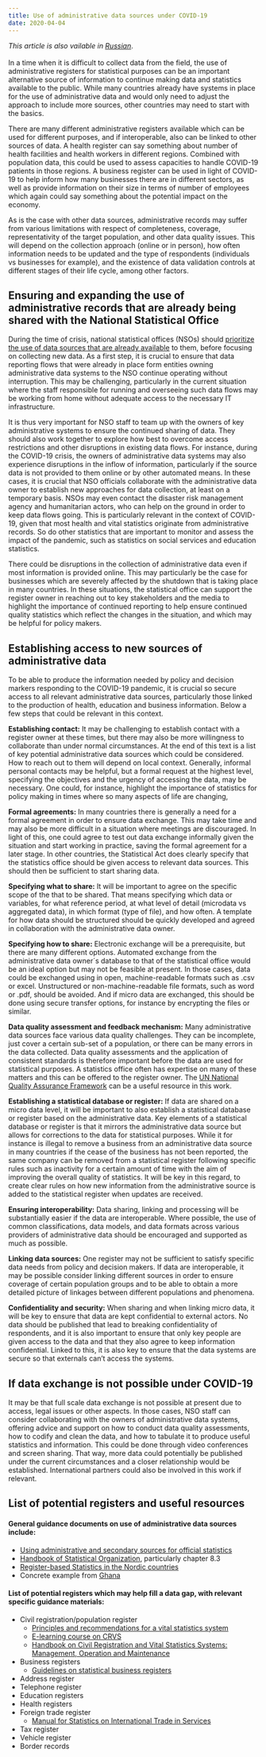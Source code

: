 ```yaml
---
title: Use of administrative data sources under COVID-19
date: 2020-04-04
---
```


_This article is also vailable in
[Russian](https://raw.githubusercontent.com/UNStats/covid-19-response/master/static/use-of-administrative-data-sources-under-covid-19-RU.pdf)_.<br/><br/>In
a time when it is difficult to collect data from the field, the use of
administrative registers for statistical purposes can be an important
alternative source of information to continue making data and statistics
available to the public. While many countries already have systems in place for
the use of administrative data and would only need to adjust the approach to
include more sources, other countries may need to start with the basics.

There are many different administrative registers available which can be used
for different purposes, and if interoperable, also can be linked to other
sources of data. A health register can say something about number of health
facilities and health workers in different regions. Combined with population
data, this could be used to assess capacities to handle COVID-19 patients in
those regions. A business register can be used in light of COVID-19 to help
inform how many businesses there are in different sectors, as well as provide
information on their size in terms of number of employees which again could say
something about the potential impact on the economy.

As is the case with other data sources, administrative records may suffer from
various limitations with respect of completeness, coverage, representativity of
the target population, and other data quality issues. This will depend on the
collection approach (online or in person), how often information needs to be
updated and the type of respondents (individuals vs businesses for example), and
the existence of data validation controls at different stages of their life
cycle, among other factors.

## Ensuring and expanding the use of administrative records that are already being shared with the National Statistical Office

During the time of crisis, national statistical offices (NSOs) should
[prioritize the use of data sources that are already available](/open-data/publish-existing-data-as-open-data/)
to them, before focusing on collecting new data. As a first step, it is crucial
to ensure that data reporting flows that were already in place form entities
owning administrative data systems to the NSO continue operating without
interruption. This may be challenging, particularly in the current situation
where the staff responsible for running and overseeing such data flows may be
working from home without adequate access to the necessary IT infrastructure.

It is thus very important for NSO staff to team up with the owners of key
administrative systems to ensure the continued sharing of data. They should also
work together to explore how best to overcome access restrictions and other
disruptions in existing data flows. For instance, during the COVID-19 crisis,
the owners of administrative data systems may also experience disruptions in the
inflow of information, particularly if the source data is not provided to them
online or by other automated means. In these cases, it is crucial that NSO
officials collaborate with the administrative data owner to establish new
approaches for data collection, at least on a temporary basis. NSOs may even
contact the disaster risk management agency and humanitarian actors, who can
help on the ground in order to keep data flows going. This is particularly
relevant in the context of COVID-19, given that most health and vital statistics
originate from administrative records. So do other statistics that are important
to monitor and assess the impact of the pandemic, such as statistics on social
services and education statistics.

There could be disruptions in the collection of administrative data even if most
information is provided online. This may particularly be the case for businesses
which are severely affected by the shutdown that is taking place in many
countries. In these situations, the statistical office can support the register
owner in reaching out to key stakeholders and the media to highlight the
importance of continued reporting to help ensure continued quality statistics
which reflect the changes in the situation, and which may be helpful for policy
makers.

## Establishing access to new sources of administrative data

To be able to produce the information needed by policy and decision markers
responding to the COVID-19 pandemic, it is crucial so secure access to all
relevant administrative data sources, particularly those linked to the
production of health, education and business information. Below a few steps that
could be relevant in this context.

**Establishing contact:** It may be challenging to establish contact with a
register owner at these times, but there may also be more willingness to
collaborate than under normal circumstances. At the end of this text is a list
of key potential administrative data sources which could be considered. How to
reach out to them will depend on local context. Generally, informal personal
contacts may be helpful, but a formal request at the highest level, specifying
the objectives and the urgency of accessing the data, may be necessary. One
could, for instance, highlight the importance of statistics for policy making in
times where so many aspects of life are changing,

**Formal agreements:** In many countries there is generally a need for a formal
agreement in order to ensure data exchange. This may take time and may also be
more difficult in a situation where meetings are discouraged. In light of this,
one could agree to test out data exchange informally given the situation and
start working in practice, saving the formal agreement for a later stage. In
other countries, the Statistical Act does clearly specify that the statistics
office should be given access to relevant data sources. This should then be
sufficient to start sharing data.

**Specifying what to share:** It will be important to agree on the specific
scope of the that to be shared. That means specifying which data or variables,
for what reference period, at what level of detail (microdata vs aggregated
data), in which format (type of file), and how often. A template for how data
should be structured should be quickly developed and agreed in collaboration
with the administrative data owner.

**Specifying how to share:** Electronic exchange will be a prerequisite, but
there are many different options. Automated exchange from the administrative
data owner´s database to that of the statistical office would be an ideal option
but may not be feasible at present. In those cases, data could be exchanged
using in open, machine-readable formats such as .csv or excel. Unstructured or
non-machine-readable file formats, such as word or .pdf, should be avoided. And
if micro data are exchanged, this should be done using secure transfer options,
for instance by encrypting the files or similar.

**Data quality assessment and feedback mechanism:** Many administrative data
sources face various data quality challenges. They can be incomplete, just cover
a certain sub-set of a population, or there can be many errors in the data
collected. Data quality assessments and the application of consistent standards
is therefore important before the data are used for statistical purposes. A
statistics office often has expertise on many of these matters and this can be
offered to the register owner. The
[UN National Quality Assurance Framework](https://unstats.un.org/unsd/methodology/dataquality/un-nqaf-manual/)
can be a useful resource in this work.

**Establishing a statistical database or register:** If data are shared on a
micro data level, it will be important to also establish a statistical database
or register based on the administrative data. Key elements of a statistical
database or register is that it mirrors the administrative data source but
allows for corrections to the data for statistical purposes. While it for
instance is illegal to remove a business from an administrative data source in
many countries if the cease of the business has not been reported, the same
company can be removed from a statistical register following specific rules such
as inactivity for a certain amount of time with the aim of improving the overall
quality of statistics. It will be key in this regard, to create clear rules on
how new information from the administrative source is added to the statistical
register when updates are received.

**Ensuring interoperability:** Data sharing, linking and processing will be
substantially easier if the data are interoperable. Where possible, the use of
common classifications, data models, and data formats across various providers
of administrative data should be encouraged and supported as much as possible.

**Linking data sources:** One register may not be sufficient to satisfy specific
data needs from policy and decision makers. If data are interoperable, it may be
possible consider linking different sources in order to ensure coverage of
certain population groups and to be able to obtain a more detailed picture of
linkages between different populations and phenomena.

**Confidentiality and security:** When sharing and when linking micro data, it
will be key to ensure that data are kept confidential to external actors. No
data should be published that lead to breaking confidentiality of respondents,
and it is also important to ensure that only key people are given access to the
data and that they also agree to keep information confidential. Linked to this,
it is also key to ensure that the data systems are secure so that externals
can’t access the systems.

## If data exchange is not possible under COVID-19

It may be that full scale data exchange is not possible at present due to
access, legal issues or other aspects. In those cases, NSO staff can consider
collaborating with the owners of administrative data systems, offering advice
and support on how to conduct data quality assessments, how to codify and clean
the data, and how to tabulate it to produce useful statistics and information.
This could be done through video conferences and screen sharing. That way, more
data could potentially be published under the current circumstances and a closer
relationship would be established. International partners could also be involved
in this work if relevant.

## List of potential registers and useful resources

#### General guidance documents on use of administrative data sources include:

- [Using administrative and secondary sources for official statistics](https://statswiki.unece.org/display/adso/Using+Administrative+and+Secondary+Sources+for+Official+Statistics)
- [Handbook of Statistical Organization](https://unstats.un.org/wiki/display/HSO/Handbook+Statistical+Organization),
  particularly chapter 8.3
- [Register-based Statistics in the Nordic countries](http://www.unece.org/index.php?id=17470)
- Concrete example from
  [Ghana](https://unstats.un.org/wiki/display/HSO/Ghana%3A+The+Partnership+Between+The+Ghana+Statistical+Service+%28GSS%29+And+Producers+%28Holders%29+Of+Administrative+Data)

#### List of potential registers which may help fill a data gap, with relevant specific guidance materials:

- Civil registration/population register
  - [Principles and recommendations for a vital statistics system](https://unstats.un.org/unsd/demographic/standmeth/principles/M19Rev3en.pdf)
  - [E-learning course on CRVS](https://olc.worldbank.org/content/civil-registration-and-vital-statistics-systems-basic-level-self-paced-format)
  - [Handbook on Civil Registration and Vital Statistics Systems: Management, Operation and Maintenance](https://unstats.un.org/unsd/demographic-social/Standards-and-Methods/files/Handbooks/crvs/crvs-mgt-E.pdf)
- Business registers
  - [Guidelines on statistical business registers](https://www.unece.org/index.php?id=40574)
- Address register
- Telephone register
- Education registers
- Health registers
- Foreign trade register
  - [Manual for Statistics on International Trade in Services](https://unstats.un.org/wiki/display/M2CG/Chapter+9++Administrative+records)
- Tax register
- Vehicle register
- Border records
